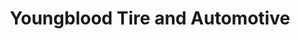 ---
title: "Youngblood Tire and Automotive"
url: /austin/youngblood-tire-and-automotive/
shop: Autowerkstatt
---